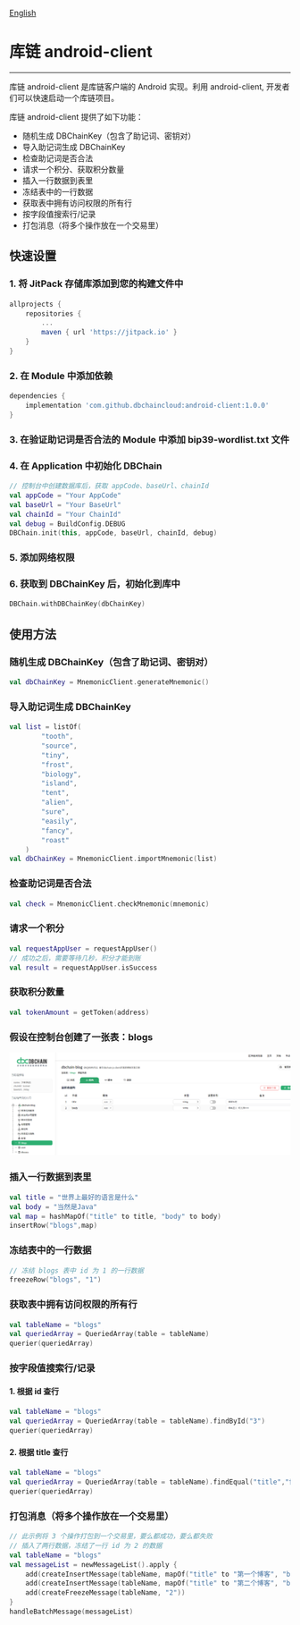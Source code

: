 [English](https://github.com/dbchaincloud/android-client/blob/master/README.md)

# 库链 android-client

---

库链 android-client 是库链客户端的 Android 实现。利用 android-client, 开发者们可以快速启动一个库链项目。

库链 android-client 提供了如下功能：

- 随机生成 DBChainKey（包含了助记词、密钥对）
- 导入助记词生成 DBChainKey
- 检查助记词是否合法
- 请求一个积分、获取积分数量
- 插入一行数据到表里
- 冻结表中的一行数据
- 获取表中拥有访问权限的所有行
- 按字段值搜索行/记录
- 打包消息（将多个操作放在一个交易里）

## 快速设置

### 1. 将 JitPack 存储库添加到您的构建文件中
```groovy
allprojects {
    repositories {
        ...
        maven { url 'https://jitpack.io' }
    }
}
```
### 2. 在 Module 中添加依赖
```groovy
dependencies {
    implementation 'com.github.dbchaincloud:android-client:1.0.0'
}
```
### 3. 在验证助记词是否合法的 Module 中添加 bip39-wordlist.txt 文件  

### 4. 在 Application 中初始化 DBChain
```kotlin
// 控制台中创建数据库后，获取 appCode、baseUrl、chainId
val appCode = "Your AppCode"
val baseUrl = "Your BaseUrl"
val chainId = "Your ChainId"
val debug = BuildConfig.DEBUG
DBChain.init(this, appCode, baseUrl, chainId, debug)
```
### 5. 添加网络权限  

### 6. 获取到 DBChainKey 后，初始化到库中
```kotlin
DBChain.withDBChainKey(dbChainKey)
```

## 使用方法

### 随机生成 DBChainKey（包含了助记词、密钥对）
```kotlin
val dbChainKey = MnemonicClient.generateMnemonic()
```

### 导入助记词生成 DBChainKey
```kotlin
val list = listOf(
        "tooth",
        "source",
        "tiny",
        "frost",
        "biology",
        "island",
        "tent",
        "alien",
        "sure",
        "easily",
        "fancy",
        "roast"
    )
val dbChainKey = MnemonicClient.importMnemonic(list)
```

### 检查助记词是否合法
```kotlin
val check = MnemonicClient.checkMnemonic(mnemonic)
```

### 请求一个积分
```kotlin
val requestAppUser = requestAppUser()
// 成功之后，需要等待几秒，积分才能到账
val result = requestAppUser.isSuccess
```

### 获取积分数量
```kotlin
val tokenAmount = getToken(address)
```

### 假设在控制台创建了一张表：blogs
<img src="./img/table_blogs.png"> 

### 插入一行数据到表里
```kotlin
val title = "世界上最好的语言是什么"
val body = "当然是Java"
val map = hashMapOf("title" to title, "body" to body)
insertRow("blogs",map)
```

### 冻结表中的一行数据
```kotlin
// 冻结 blogs 表中 id 为 1 的一行数据
freezeRow("blogs", "1")
```

### 获取表中拥有访问权限的所有行
```kotlin
val tableName = "blogs"
val queriedArray = QueriedArray(table = tableName)
querier(queriedArray)
```

### 按字段值搜索行/记录
#### 1. 根据 id 查行
```kotlin
val tableName = "blogs"
val queriedArray = QueriedArray(table = tableName).findById("3")
querier(queriedArray)
```
#### 2. 根据 title 查行
```kotlin
val tableName = "blogs"
val queriedArray = QueriedArray(table = tableName).findEqual("title","世界上最好的语言是什么")
querier(queriedArray)
```

### 打包消息（将多个操作放在一个交易里）
```kotlin
// 此示例将 3 个操作打包到一个交易里，要么都成功，要么都失败
// 插入了两行数据，冻结了一行 id 为 2 的数据
val tableName = "blogs"
val messageList = newMessageList().apply {
    add(createInsertMessage(tableName, mapOf("title" to "第一个博客", "body" to "第一个博客正文")))
    add(createInsertMessage(tableName, mapOf("title" to "第二个博客", "body" to "第二个博客正文")))
    add(createFreezeMessage(tableName, "2"))
}
handleBatchMessage(messageList)
```
